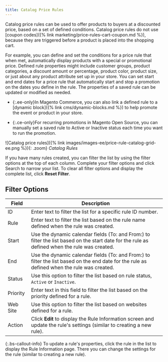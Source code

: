 ```yaml
---
title: Catalog Price Rules
---
```


Catalog price rules can be used to offer products to buyers at a discounted price, based on a set of defined conditions. Catalog price rules do not use [coupon codes]({% link marketing/price-rules-cart-coupon.md %}), because they are triggered before a product is placed into the shopping cart.

For example, you can define and set the conditions for a price rule that when met, automatically display products with a special or promotional price. Defined rule properties might include customer groups, product categories, a discount amount or percentage, product color, product size, or just about any product attribute set up in your store. You can set start and end dates for a price rule that automatically start and stop a promotion on the dates you define in the rule. The properties of a saved rule can be updated or modified as needed.

- {:.ee-only}In Magento Commerce, you can also link a defined rule to a [dynamic block]({% link cms/dynamic-blocks.md %}) to help promote the event or product in your store.

- {:.ce-only}For recurring promotions in Magento Open Source, you can manually set a saved rule to Active or Inactive status each time you want to run the promotion.

![Catalog price rules]({% link images/images-ee/price-rule-catalog-grid-ee.png %}){: .zoom}
_Catalog Rules_

If you have many rules created, you can filter the list by using the filter options at the top of each column. Complete your filter options and click <span class="btn">Search</span> to narrow your list. To clear all filter options and display the complete list, click **Reset Filter**.

## Filter Options

|Field|Description|
|--- |--- |
|ID|Enter text to filter the list for a specific rule ID number.|
|Rule|Enter text to filter the list based on the rule name defined when the rule was created.|
|<span class="ce-only">Start</span>|Use the dynamic calendar fields (To: and From:) to filter the list based on the start date for the rule as defined when the rule was created.|
|<span class="ce-only">End</span>|Use the dynamic calendar fields (To: and From:) to filter the list based on the end date for the rule as defined when the rule was created.|
|<span class="ce-only">Status</span>|Use this option to filter the list based on rule status, `Active` or `Inactive`.|
|<span class="ee-only">Priority</span>|Enter text in this field to filter the list based on the priority defined for a rule.|
|<span class="ee-only">Web Site</span>|Use this option to filter the list based on websites defined for a rule.|
|<span class="ee-only">Action</span>|Click **Edit** to display the Rule Information screen and update the rule's settings (similar to creating a new rule).|

{:.bs-callout-info}
To update a rule's properties, click the rule in the list to display the Rule Information page. There you can change the settings for the rule (similar to creating a new rule).
